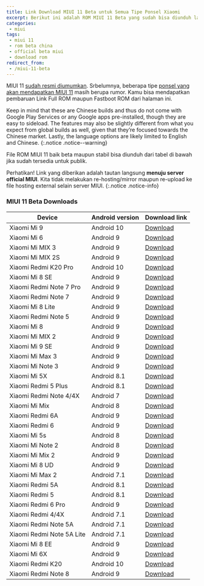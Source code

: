 ```yaml
---
title: Link Download MIUI 11 Beta untuk Semua Tipe Ponsel Xiaomi
excerpt: Berikut ini adalah ROM MIUI 11 Beta yang sudah bisa diunduh langsung
categories:
 - miui
tags:
 - miui 11
 - rom beta china
 - official beta miui
 - download rom
redirect_from:
 - /miui-11-beta
---
```

MIUI 11 [sudah resmi diumumkan](https://mi.knoacc.org/miui-11-fitur-jadwal-rilis-daftar-ponsel-redmi). Srbelumnya, beberapa tipe [ponsel yang akan mendapatkan MIUI 11](https://mi.knoacc.org/daftar-ponsel-xiaomi-dapat-udate-miui-11) masih berupa rumor. Kamu bisa mendapatkan pembaruan Link Full ROM maupun Fastboot ROM dari halaman ini. 

Keep in mind that these are Chinese builds and thus do not come with Google Play Services or any Google apps pre-installed, though they are easy to sideload. The features may also be slightly different from what you expect from global builds as well, given that they’re focused towards the Chinese market. Lastly, the language options are likely limited to English and Chinese.
{:.notice .notice--warning}

File ROM MIUI 11 baik beta maupun stabil bisa diunduh dari tabel di bawah jika sudah tersedia untuk publik.

Perhatikan! Link yang diberikan adalah tautan langsung **menuju server official MIUI**. Kita tidak melakukan re-hosting/mirror maupun re-upload ke file hosting external selain server MIUI.
{:.notice .notice-info}

### MIUI 11 Beta Downloads

<table class="table_black"><thead><tr><th>Device</th>
<th>Android version</th>
<th>Download link</th>
</tr></thead><tbody><tr><td>Xiaomi Mi 9</td>
<td>Android 10</td>
<td><a href="https://hugeota.d.miui.com/9.9.24/miui_CEPHEUS_9.9.24_b338eb5e70_10.0.zip">Download</a></td>
</tr><tr><td>Xiaomi Mi 6</td>
<td>Android 9</td>
<td><a href="http://bigota.d.miui.com/9.9.24/miui_MI6_9.9.24_1311e25b28_9.0.zip">Download</a></td>
</tr><tr><td>Xiaomi Mi MIX 3</td>
<td>Android 9</td>
<td><a href="https://hugeota.d.miui.com/9.9.24/miui_MIMIX3_9.9.24_575363c188_9.0.zip">Download</a></td>
</tr><tr><td>Xiaomi Mi MIX 2S</td>
<td>Android 9</td>
<td><a href="http://hugeota.d.miui.com/9.9.24/miui_MIMIX2S_9.9.24_5ae80577ef_9.0.zip">Download</a></td>
</tr><tr><td>Xiaomi Redmi K20 Pro</td>
<td>Android 10</td>
<td><a href="https://hugeota.d.miui.com/9.9.24/miui_RAPHAEL_9.9.24_f3c0dd09ee_10.0.zip">Download</a></td>
</tr><tr><td>Xiaomi Mi 8 SE</td>
<td>Android 9</td>
<td><a href="http://hugeota.d.miui.com/9.9.24/miui_MI8SE_9.9.24_84b193659d_9.0.zip">Download</a></td>
</tr><tr><td>Xiaomi Redmi Note</a> 7 Pro</td>
<td>Android 9</td>
<td><a href="https://hugeota.d.miui.com/9.9.24/miui_VIOLET_9.9.24_476f4ff814_9.0.zip">Download</a></td>
</tr><tr><td>Xiaomi Redmi Note 7</td>
<td>Android 9</td>
<td><a href="https://hugeota.d.miui.com/9.9.24/miui_LAVENDER_9.9.24_073da01cc7_9.0.zip">Download</a></td>
</tr><tr><td>Xiaomi Mi 8 Lite</td>
<td>Android 9</td>
<td><a href="https://bigota.d.miui.com/9.9.24/miui_MI8Lite_9.9.24_cbe8258b61_9.0.zip">Download</a></td>
</tr><tr><td>Xiaomi Redmi Note 5</a></td>
<td>Android 9</td>
<td><a href="http://bigota.d.miui.com/9.9.24/miui_HMNote5_9.9.24_32c933f9e7_9.0.zip">Download</a></td>
</tr><tr><td>Xiaomi Mi 8</td>
<td>Android 9</td>
<td><a href="https://hugeota.d.miui.com/9.9.24/miui_MI8_9.9.24_4d86fc4349_9.0.zip">Download</a></td>
</tr><tr><td>Xiaomi Mi MIX 2</td>
<td>Android 9</td>
<td><a href="http://bigota.d.miui.com/9.9.24/miui_MIMIX2_9.9.24_20b0f6bbb7_9.0.zip">Download</a></td>
</tr><tr><td>Xiaomi Mi 9 SE</td>
<td>Android 9</td>
<td><a href="http://bigota.d.miui.com/9.9.24/miui_GRUS_9.9.24_d0f95dc300_9.0.zip">Download</a></td>
</tr><tr><td>Xiaomi Mi Max 3</td>
<td>Android 9</td>
<td><a href="http://hugeota.d.miui.com/9.9.24/miui_MIMAX3_9.9.24_f7d2796dba_9.0.zip">Download</a></td>
</tr><tr><td>Xiaomi Mi Note 3</td>
<td>Android 9</td>
<td><a href="http://bigota.d.miui.com/9.9.24/miui_MINote3_9.9.24_e7c3ad4230_9.0.zip">Download</a></td>
</tr><tr><td>Xiaomi Mi 5X</td>
<td>Android 8.1</td>
<td><a href="http://bigota.d.miui.com/9.9.24/miui_MI5X_9.9.24_1eb3d75270_8.1.zip">Download</a></td>
</tr><tr><td>Xiaomi Redmi 5 Plus</td>
<td>Android 8.1</td>
<td><a href="http://bigota.d.miui.com/9.9.24/miui_HM5Plus_9.9.24_fd990c5b8d_8.1.zip">Download</a></td>
</tr><tr><td>Xiaomi Redmi Note 4/4X</td>
<td>Android 7</td>
<td><a href="http://bigota.d.miui.com/9.9.24/miui_HMNote4X_9.9.24_262d7134b6_7.0.zip">Download</a></td>
</tr><tr><td>Xiaomi Mi Mix</td>
<td>Android 8</td>
<td><a href="http://bigota.d.miui.com/9.9.24/miui_MIMIX_9.9.24_6709df3c5c_8.0.zip">Download</a></td>
</tr><tr><td>Xiaomi Redmi 6A</td>
<td>Android 9</td>
<td><a href="http://bigota.d.miui.com/9.9.24/miui_HM6A_9.9.24_44c8ff2bc8_9.0.zip">Download</a></td>
</tr><tr><td>Xiaomi Redmi 6</td>
<td>Android 9</td>
<td><a href="http://bigota.d.miui.com/9.9.24/miui_HM6_9.9.24_8fc21c8381_9.0.zip">Download</a></td>
</tr><tr><td>Xiaomi Mi 5s</td>
<td>Android 8</td>
<td><a href="http://bigota.d.miui.com/9.9.24/miui_MI5S_9.9.24_5cae3900e2_8.0.zip">Download</a></td>
</tr><tr><td>Xiaomi Mi Note 2</td>
<td>Android 8</td>
<td><a href="http://bigota.d.miui.com/9.9.24/miui_MINote2_9.9.24_f50d384394_8.0.zip">Download</a></td>
</tr><tr><td>Xiaomi Mi Mix 2</td>
<td>Android 9</td>
<td><a href="http://bigota.d.miui.com/9.9.24/miui_MIMIX2_9.9.24_20b0f6bbb7_9.0.zip">Download</a></td>
</tr><tr><td>Xiaomi Mi 8 UD</td>
<td>Android 9</td>
<td><a href="http://bigota.d.miui.com/9.9.24/miui_MI8UD_9.9.24_9846fc3fcb_9.0.zip">Download</a></td>
</tr><tr><td>Xiaomi Mi Max 2</td>
<td>Android 7.1</td>
<td><a href="http://bigota.d.miui.com/9.9.24/miui_MIMAX2_9.9.24_72196148d5_7.1.zip">Download</a></td>
</tr><tr><td>Xiaomi Redmi 5A</td>
<td>Android 8.1</td>
<td><a href="http://bigota.d.miui.com/9.9.24/miui_HM5A_9.9.24_eb224cf2db_8.1.zip">Download</a></td>
</tr><tr><td>Xiaomi Redmi 5</td>
<td>Android 8.1</td>
<td><a href="http://bigota.d.miui.com/9.9.24/miui_HM5_9.9.24_a4d4dda7a9_8.1.zip">Download</a></td>
</tr><tr><td>Xiaomi Redmi 6 Pro</td>
<td>Android 9</td>
<td><a href="http://bigota.d.miui.com/9.9.24/miui_HM6Pro_9.9.24_877e2f4d5c_9.0.zip">Download</a></td>
</tr><tr><td>Xiaomi Redmi 4/4X</td>
<td>Android 7.1</td>
<td><a href="http://bigota.d.miui.com/9.9.24/miui_HM4X_9.9.24_4008b63019_7.1.zip">Download</a></td>
</tr><tr><td>Xiaomi Redmi Note 5A</td>
<td>Android 7.1</td>
<td><a href="http://bigota.d.miui.com/9.9.24/miui_HMNote5A_9.9.24_07d0f4889f_7.1.zip">Download</a></td>
</tr><tr><td>Xiaomi Redmi Note 5A Lite</td>
<td>Android 7.1</td>
<td><a href="http://bigota.d.miui.com/9.9.24/miui_HMNote5ALITE_9.9.24_8c99d2f5c4_7.1.zip">Download</a></td>
</tr><tr><td>Xiaomi Mi 8 EE</td>
<td>Android 9</td>
<td><a href="http://bigota.d.miui.com/9.9.24/miui_MI8Explorer_9.9.24_97de2e87ef_9.0.zip">Download</a></td>
</tr><tr><td>Xiaomi Mi 6X</td>
<td>Android 9</td>
<td><a href="http://bigota.d.miui.com/9.9.24/miui_MI6X_9.9.24_5f546ea7b6_9.0.zip">Download</a></td>
</tr><tr><td>Xiaomi Redmi K20</td>
<td>Android 10</td>
<td><a href="http://bigota.d.miui.com/9.9.25/miui_DAVINCI_9.9.25_030918b882_10.0.zip">Download</a></td>
</tr><tr><td>Xiaomi Redmi Note 8</td>
<td>Android 9</td>
<td><a href="https://bigota.d.miui.com/9.9.25/miui_BEGONIA_9.9.25_63b9ff3ba0_9.0.zip">Download</a></td>
</tr></tbody></table>
